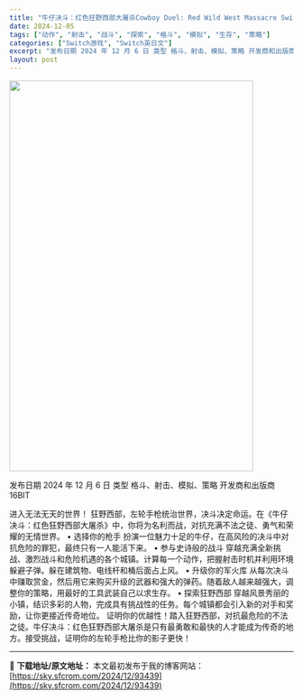 ```yaml
---
title: "牛仔决斗：红色狂野西部大屠杀Cowboy Duel: Red Wild West Massacre Switch NSP (v1.0.0)英文"
date: 2024-12-05
tags: ["动作", "射击", "战斗", "探索", "格斗", "模拟", "生存", "策略"]
categories: ["Switch游戏", "Switch英日文"]
excerpt: "发布日期 2024 年 12 月 6 日 类型 格斗、射击、模拟、策略 开发商和出版商 16BIT 进入无法无天的世界！ 狂野西部，左轮手枪统治世界，决斗决定命运。在《牛仔决斗：红色狂野西部大屠杀》中，你将为名利而战，对抗充满不法之徒、勇气和荣耀的无情世界。 • 选择你的枪手 扮演一位魅力十足的牛仔&hellip;"
layout: post
---
```


<img class="aligncenter size-full wp-image-93440" src="https://sky.sfcrom.com/wp-content/uploads/2024/12/2024120502303031.webp" alt="" width="432" height="692" />

发布日期 2024 年 12 月 6 日
类型 格斗、射击、模拟、策略
开发商和出版商 16BIT

进入无法无天的世界！
狂野西部，左轮手枪统治世界，决斗决定命运。在《牛仔决斗：红色狂野西部大屠杀》中，你将为名利而战，对抗充满不法之徒、勇气和荣耀的无情世界。
• 选择你的枪手
扮演一位魅力十足的牛仔，在高风险的决斗中对抗危险的罪犯，最终只有一人能活下来。
• 参与史诗般的战斗
穿越充满全新挑战、激烈战斗和危险机遇的各个城镇。计算每一个动作，把握射击时机并利用环境躲避子弹。躲在建筑物、电线杆和桶后面占上风。
• 升级你的军火库
从每次决斗中赚取赏金，然后用它来购买升级的武器和强大的弹药。随着敌人越来越强大，调整你的策略，用最好的工具武装自己以求生存。
• 探索狂野西部
穿越风景秀丽的小镇，结识多彩的人物，完成具有挑战性的任务。每个城镇都会引入新的对手和奖励，让你更接近传奇地位。
证明你的优越性！踏入狂野西部，对抗最危险的不法之徒。牛仔决斗：红色狂野西部大屠杀是只有最勇敢和最快的人才能成为传奇的地方。接受挑战，证明你的左轮手枪比你的影子更快！

---
📖 **下载地址/原文地址：** 本文最初发布于我的博客网站：[https://sky.sfcrom.com/2024/12/93439](https://sky.sfcrom.com/2024/12/93439)

